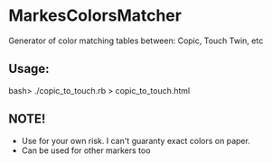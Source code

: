 # MarkesColorsMatcher

Generator of color matching tables between: Copic, Touch Twin, etc

## Usage:

bash> ./copic_to_touch.rb > copic_to_touch.html

## NOTE! 
* Use for your own risk. I can't guaranty exact colors on paper.
* Can be used for other markers too
